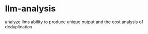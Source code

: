 # llm-analysis
analyze llms ability to produce unique output and the cost analysis of deduplication
